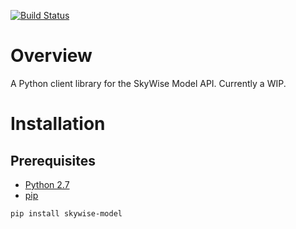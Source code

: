 [![Build Status](https://travis-ci.org/wdtinc/skywise-model-py.svg?branch=master)](https://travis-ci.org/wdtinc/skywise-model-py)

# Overview
A Python client library for the SkyWise Model API. Currently a WIP.

# Installation

## Prerequisites

- [Python 2.7](https://www.python.org/downloads/)
- [pip](https://pip.pypa.io/en/stable/installing/)

```bash
pip install skywise-model
```
